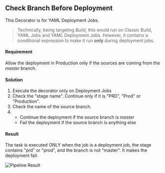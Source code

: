 ## Check Branch Before Deployment

This Decorator is for YAML Deployment Jobs.

> Technically, being targeting _Build_, this would run on Classic Build, YAML Jobs and YAML Deployment Jobs. However, it contains a conditional expression to make it run __only__ during deployment jobs.

#### Requirement

Allow the deployment in Production only if the sources are coming from the _master_ branch.

#### Solution

1. Execute the decorator only on Deployment Jobs
2. Check the "stage name". Continue only if it is "PRD", "Prod" or "Production".
3. Check the name of the source branch.
4. 
   - Continue the deployment if the source branch is _master_
   - Fail the deployment if the source branch is anything else

#### Result
The task is executed ONLY when the job is a deployment job, the stage contains "prd" or "prod", and the branch is not "master".
It makes the deployment fail:

![Pipeline Result](https://github.com/n3wt0n/AzurePipelinesDecoratorSamples/raw/master/Advanced/Build-Pre-CheckBranchBeforeDeployment/PipelineResult.png)
